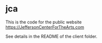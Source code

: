 # jca

This is the code for the public website <https://JeffersonCenterForTheArts.com>

See details in the README of the client folder.
